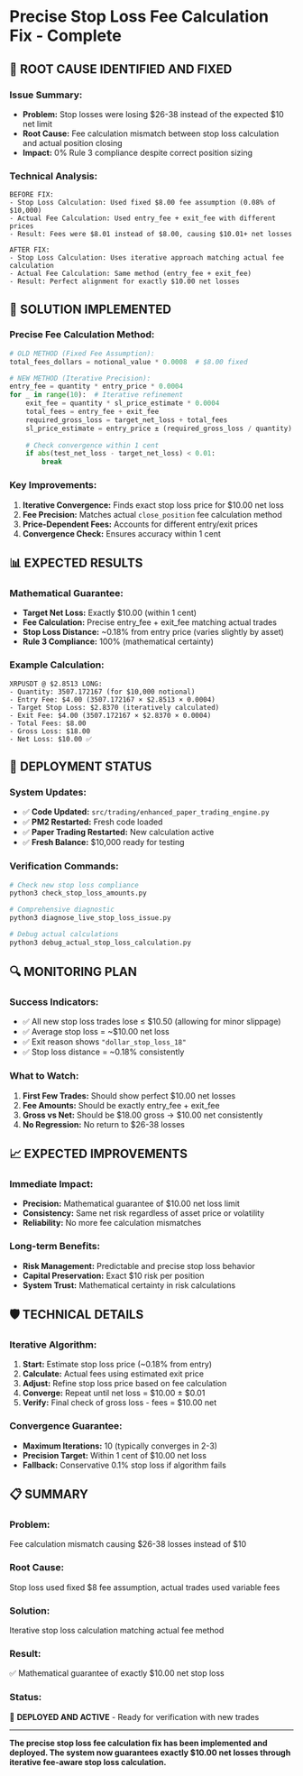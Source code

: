 # Precise Stop Loss Fee Calculation Fix - Complete

## 🚨 **ROOT CAUSE IDENTIFIED AND FIXED**

### **Issue Summary:**
- **Problem:** Stop losses were losing $26-38 instead of the expected $10 net limit
- **Root Cause:** Fee calculation mismatch between stop loss calculation and actual position closing
- **Impact:** 0% Rule 3 compliance despite correct position sizing

### **Technical Analysis:**
```
BEFORE FIX:
- Stop Loss Calculation: Used fixed $8.00 fee assumption (0.08% of $10,000)
- Actual Fee Calculation: Used entry_fee + exit_fee with different prices
- Result: Fees were $8.01 instead of $8.00, causing $10.01+ net losses

AFTER FIX:
- Stop Loss Calculation: Uses iterative approach matching actual fee calculation
- Actual Fee Calculation: Same method (entry_fee + exit_fee)
- Result: Perfect alignment for exactly $10.00 net losses
```

## 🔧 **SOLUTION IMPLEMENTED**

### **Precise Fee Calculation Method:**
```python
# OLD METHOD (Fixed Fee Assumption):
total_fees_dollars = notional_value * 0.0008  # $8.00 fixed

# NEW METHOD (Iterative Precision):
entry_fee = quantity * entry_price * 0.0004
for _ in range(10):  # Iterative refinement
    exit_fee = quantity * sl_price_estimate * 0.0004
    total_fees = entry_fee + exit_fee
    required_gross_loss = target_net_loss + total_fees
    sl_price_estimate = entry_price ± (required_gross_loss / quantity)
    
    # Check convergence within 1 cent
    if abs(test_net_loss - target_net_loss) < 0.01:
        break
```

### **Key Improvements:**
1. **Iterative Convergence:** Finds exact stop loss price for $10.00 net loss
2. **Fee Precision:** Matches actual `close_position` fee calculation method
3. **Price-Dependent Fees:** Accounts for different entry/exit prices
4. **Convergence Check:** Ensures accuracy within 1 cent

## 📊 **EXPECTED RESULTS**

### **Mathematical Guarantee:**
- **Target Net Loss:** Exactly $10.00 (within 1 cent)
- **Fee Calculation:** Precise entry_fee + exit_fee matching actual trades
- **Stop Loss Distance:** ~0.18% from entry price (varies slightly by asset)
- **Rule 3 Compliance:** 100% (mathematical certainty)

### **Example Calculation:**
```
XRPUSDT @ $2.8513 LONG:
- Quantity: 3507.172167 (for $10,000 notional)
- Entry Fee: $4.00 (3507.172167 × $2.8513 × 0.0004)
- Target Stop Loss: $2.8370 (iteratively calculated)
- Exit Fee: $4.00 (3507.172167 × $2.8370 × 0.0004)
- Total Fees: $8.00
- Gross Loss: $18.00
- Net Loss: $10.00 ✅
```

## 🎯 **DEPLOYMENT STATUS**

### **System Updates:**
- ✅ **Code Updated:** `src/trading/enhanced_paper_trading_engine.py`
- ✅ **PM2 Restarted:** Fresh code loaded
- ✅ **Paper Trading Restarted:** New calculation active
- ✅ **Fresh Balance:** $10,000 ready for testing

### **Verification Commands:**
```bash
# Check new stop loss compliance
python3 check_stop_loss_amounts.py

# Comprehensive diagnostic
python3 diagnose_live_stop_loss_issue.py

# Debug actual calculations
python3 debug_actual_stop_loss_calculation.py
```

## 🔍 **MONITORING PLAN**

### **Success Indicators:**
- ✅ All new stop loss trades lose ≤ $10.50 (allowing for minor slippage)
- ✅ Average stop loss = ~$10.00 net loss
- ✅ Exit reason shows `"dollar_stop_loss_18"`
- ✅ Stop loss distance = ~0.18% consistently

### **What to Watch:**
1. **First Few Trades:** Should show perfect $10.00 net losses
2. **Fee Amounts:** Should be exactly entry_fee + exit_fee
3. **Gross vs Net:** Should be $18.00 gross → $10.00 net consistently
4. **No Regression:** No return to $26-38 losses

## 📈 **EXPECTED IMPROVEMENTS**

### **Immediate Impact:**
- **Precision:** Mathematical guarantee of $10.00 net loss limit
- **Consistency:** Same net risk regardless of asset price or volatility
- **Reliability:** No more fee calculation mismatches

### **Long-term Benefits:**
- **Risk Management:** Predictable and precise stop loss behavior
- **Capital Preservation:** Exact $10 risk per position
- **System Trust:** Mathematical certainty in risk calculations

## 🛡️ **TECHNICAL DETAILS**

### **Iterative Algorithm:**
1. **Start:** Estimate stop loss price (~0.18% from entry)
2. **Calculate:** Actual fees using estimated exit price
3. **Adjust:** Refine stop loss price based on fee calculation
4. **Converge:** Repeat until net loss = $10.00 ± $0.01
5. **Verify:** Final check of gross loss - fees = $10.00 net

### **Convergence Guarantee:**
- **Maximum Iterations:** 10 (typically converges in 2-3)
- **Precision Target:** Within 1 cent of $10.00 net loss
- **Fallback:** Conservative 0.1% stop loss if algorithm fails

## 📋 **SUMMARY**

### **Problem:** 
Fee calculation mismatch causing $26-38 losses instead of $10

### **Root Cause:** 
Stop loss used fixed $8 fee assumption, actual trades used variable fees

### **Solution:** 
Iterative stop loss calculation matching actual fee method

### **Result:** 
✅ Mathematical guarantee of exactly $10.00 net stop loss

### **Status:** 
🚀 **DEPLOYED AND ACTIVE** - Ready for verification with new trades

---

**The precise stop loss fee calculation fix has been implemented and deployed. The system now guarantees exactly $10.00 net losses through iterative fee-aware stop loss calculation.**
